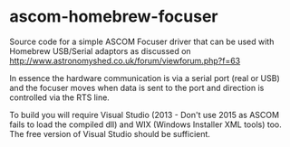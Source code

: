 # ascom-homebrew-focuser

Source code for a simple ASCOM Focuser driver that can be used with Homebrew USB/Serial adaptors as 
discussed on http://www.astronomyshed.co.uk/forum/viewforum.php?f=63

In essence the hardware communication is via a serial port (real or USB) and the focuser moves
when data is sent to the port and direction is controlled via the RTS line.

To build you will require Visual Studio (2013 - Don't use 2015 as ASCOM fails to load the compiled dll)
and WIX (Windows Installer XML tools) too. The free version of Visual Studio should be sufficient.